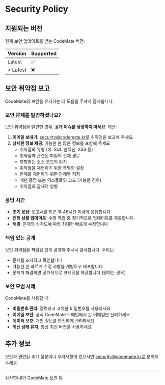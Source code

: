 # Security Policy

## 지원되는 버전

현재 보안 업데이트를 받는 CodeMate 버전:

| Version | Supported          |
| ------- | ------------------ |
| Latest  | :white_check_mark: |
| < Latest| :x:                |

## 보안 취약점 보고

CodeMate의 보안을 유지하는 데 도움을 주셔서 감사합니다.

### 보안 문제를 발견하셨나요?

보안 취약점을 발견한 경우, **공개 이슈를 생성하지 마세요**. 대신:

1. **이메일 보내기**: security@codemate.kr로 취약점을 보고해 주세요
2. **상세한 정보 제공**: 가능한 한 많은 정보를 포함해 주세요
   - 취약점의 유형 (예: SQL 인젝션, XSS 등)
   - 취약점과 관련된 파일의 전체 경로
   - 영향받는 소스 코드의 위치
   - 취약점을 재현하기 위한 특별한 설정
   - 문제를 재현하기 위한 단계별 지침
   - 개념 증명 또는 익스플로잇 코드 (가능한 경우)
   - 취약점의 잠재적 영향

### 응답 시간

- **초기 응답**: 보고서를 받은 후 48시간 이내에 응답합니다
- **진행 상황 업데이트**: 수정 작업 중 정기적으로 업데이트를 제공합니다
- **해결**: 문제의 심각도에 따라 최대한 빠르게 수정합니다

### 책임 있는 공개

보안 취약점을 책임감 있게 공개해 주셔서 감사합니다. 우리는:

- 문제를 조사하고 확인합니다
- 가능한 한 빠르게 수정 사항을 개발하고 배포합니다
- 문제가 해결되면 공개적으로 크레딧을 제공합니다 (원하는 경우)

### 보안 모범 사례

CodeMate를 사용할 때:

- **비밀번호 관리**: 강력하고 고유한 비밀번호를 사용하세요
- **이메일 보안**: 공식 CodeMate 도메인에서 온 이메일만 신뢰하세요
- **데이터 보호**: 개인 정보를 안전하게 관리하세요
- **최신 상태 유지**: 항상 최신 버전을 사용하세요

## 추가 정보

보안과 관련된 추가 질문이나 우려사항이 있으시면 security@codemate.kr로 문의해 주세요.

---

감사합니다!
CodeMate 보안 팀
